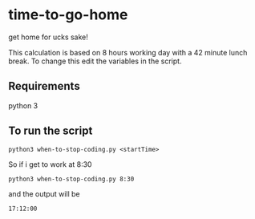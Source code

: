 # time-to-go-home
get home for ucks sake!

This calculation is based on 8 hours working day with a 42 minute lunch break. To change this edit the variables in the script.

## Requirements 
python 3

## To run the script
`python3 when-to-stop-coding.py <startTime>`

So if i get to work at 8:30

`python3 when-to-stop-coding.py 8:30`

and the output will be

`17:12:00`

